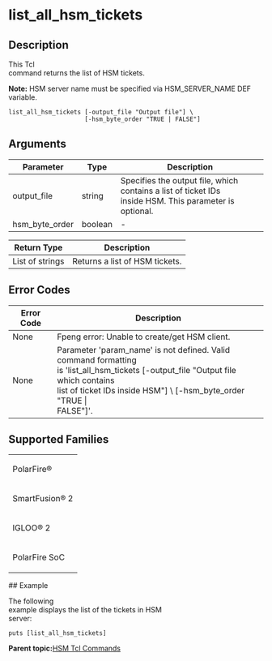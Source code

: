 # list\_all\_hsm\_tickets

## Description

This Tcl<br /> command returns the list of HSM tickets.

**Note:** HSM server name must be specified via HSM\_SERVER\_NAME DEF variable.

```
list_all_hsm_tickets [-output_file "Output file"] \
                     [-hsm_byte_order "TRUE | FALSE"]
```

## Arguments

|Parameter|Type|Description|
|---------|----|-----------|
|output\_file|string|Specifies the output file, which contains a list of ticket IDs<br /> inside HSM. This parameter is optional.|
|hsm\_byte\_order|boolean|-|

|Return Type|Description|
|-----------|-----------|
|List of strings|Returns a list of HSM tickets.|

## Error Codes

|Error Code|Description|
|----------|-----------|
|None|Fpeng error: Unable to create/get HSM client.|
|None|Parameter 'param\_name' is not defined. Valid command formatting<br /> is 'list\_all\_hsm\_tickets \[-output\_file "Output file which contains<br /> list of ticket IDs inside HSM"\] \\ \[-hsm\_byte\_order "TRUE \|<br /> FALSE"\]'.|

## Supported Families

<table id="GUID-0F22DF82-7556-4A21-8A2A-D694B55EE42E"><tbody><tr><td>

PolarFire®

</td></tr><tr><td>

SmartFusion® 2

</td></tr><tr><td>

IGLOO® 2

</td></tr><tr><td>

PolarFire SoC

</td></tr></tbody>
</table>## Example

The following<br /> example displays the list of the tickets in HSM<br /> server:

```
puts [list_all_hsm_tickets]
```

**Parent topic:**[HSM Tcl Commands](GUID-CD881DBA-BED9-4BE7-B7B4-5359C305F0A3.md)

